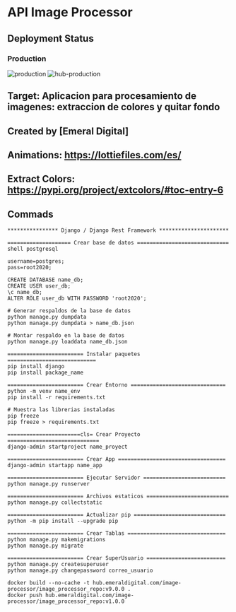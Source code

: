 # API Image Processor

## Deployment Status
### Production
![production](https://info.deployment.emeraldigital.com/deployed/image-processor-production/image-processor/image_processor_repo/semantic) ![hub-production](https://info.deployment.emeraldigital.com/hub/image-processor-production/image-processor/image_processor_repo/semantic)

## Target: Aplicacion para procesamiento de imagenes: extraccion de colores y quitar fondo
## Created by [Emeral Digital]

## Animations: https://lottiefiles.com/es/
## Extract Colors: https://pypi.org/project/extcolors/#toc-entry-6

## Commads
    **************** Django / Django Rest Framework **********************
    
    ==================== Crear base de datos =============================
    shell postgresql

    username=postgres;
    pass=root2020;

    CREATE DATABASE name_db;
    CREATE USER user_db;
    \c name_db;
    ALTER ROLE user_db WITH PASSWORD 'root2020';

    # Generar respaldos de la base de datos
    python manage.py dumpdata
    python manage.py dumpdata > name_db.json

    # Montar respaldo en la base de datos
    python manage.py loaddata name_db.json

    ======================== Instalar paquetes ============================
    pip install django
    pip install package_name

    ======================== Crear Entorno ==============================
    python -m venv name_env
    pip install -r requirements.txt

    # Muestra las librerias instaladas
    pip freeze
    pip freeze > requirements.txt
    
    =======================cls= Crear Proyecto =============================
    django-admin startproject name_proyect

    ======================== Crear App ==================================
    django-admin startapp name_app

    ======================== Ejecutar Servidor ==========================
    python manage.py runserver

    ======================== Archivos estaticos ==========================
    python manage.py collectstatic

    ======================== Actualizar pip =============================
    python -m pip install --upgrade pip

    ======================== Crear Tablas ===============================
    python manage.py makemigrations
    python manage.py migrate

    ======================== Crear SuperUsuario =========================
    python manage.py createsuperuser
    python manage.py changepassword correo_usuario

    docker build --no-cache -t hub.emeraldigital.com/image-processor/image_processor_repo:v9.0.0 .
    docker push hub.emeraldigital.com/image-processor/image_processor_repo:v1.0.0

